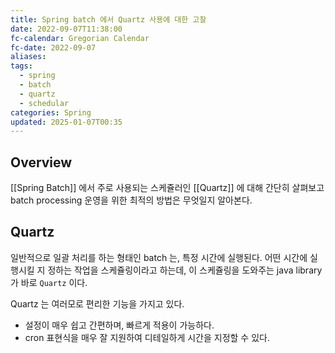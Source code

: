 ```yaml
---
title: Spring batch 에서 Quartz 사용에 대한 고찰
date: 2022-09-07T11:38:00
fc-calendar: Gregorian Calendar
fc-date: 2022-09-07
aliases: 
tags:
  - spring
  - batch
  - quartz
  - schedular
categories: Spring
updated: 2025-01-07T00:35
---
```


## Overview

[[Spring Batch]] 에서 주로 사용되는 스케쥴러인 [[Quartz]] 에 대해 간단히 살펴보고 batch processing 운영을 위한 최적의 방법은 무엇일지 알아본다.

## Quartz

일반적으로 일괄 처리를 하는 형태인 batch 는, 특정 시간에 실행된다. 어떤 시간에 실행시킬 지 정하는 작업을 스케쥴링이라고 하는데, 이 스케쥴링을 도와주는 java library 가 바로 `Quartz` 이다.

Quartz 는 여러모로 편리한 기능을 가지고 있다. 

- 설정이 매우 쉽고 간편하며, 빠르게 적용이 가능하다.
- cron 표현식을 매우 잘 지원하여 디테일하게 시간을 지정할 수 있다.